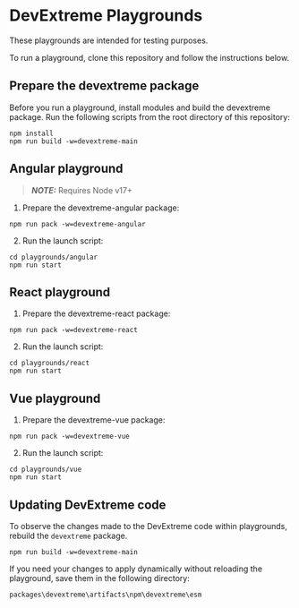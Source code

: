 # DevExtreme Playgrounds

These playgrounds are intended for testing purposes.

To run a playground, clone this repository and follow the instructions below.

## Prepare the devextreme package

Before you run a playground, install modules and build the devextreme package. Run the following scripts from the root directory of this repository:
```
npm install
npm run build -w=devextreme-main
```

## Angular playground
> **_NOTE:_** Requires Node v17+
1. Prepare the devextreme-angular package:
```
npm run pack -w=devextreme-angular
```
2. Run the launch script:
```
cd playgrounds/angular
npm run start
```

## React playground
1. Prepare the devextreme-react package:
```
npm run pack -w=devextreme-react
```
2. Run the launch script:
```
cd playgrounds/react
npm run start
```

## Vue playground
1. Prepare the devextreme-vue package:
```
npm run pack -w=devextreme-vue
```
2. Run the launch script:
```
cd playgrounds/vue
npm run start
```

## Updating DevExtreme code

To observe the changes made to the DevExtreme code within playgrounds, rebuild the `devextreme` package.
```
npm run build -w=devextreme-main
```
If you need your changes to apply dynamically without reloading the playground, save them in the following directory:
```
packages\devextreme\artifacts\npm\devextreme\esm
```
